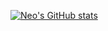 [![Neo's GitHub stats](https://github-readme-stats.vercel.app/api?username=neoryans&theme=github_dark)](https://www.facebook.com/ryansneo)
